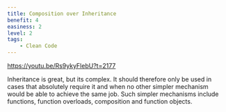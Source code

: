 ```yaml
---
title: Composition over Inheritance
benefit: 4
easiness: 2
level: 2
tags:
    - Clean Code
---
```


https://youtu.be/Rs9ykyFlebU?t=2177

Inheritance is great, but its complex. It should therefore only be used in cases that absolutely require it and when no other simpler mechanism would be able to achieve the same job. Such simpler mechanisms include functions, function overloads, composition and function objects.